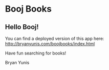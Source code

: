 # Booj Books

## Hello Booj!

You can find a deployed version of this app here:
http://bryanyunis.com/boojbooks/index.html

Have fun searching for books!

Bryan Yunis